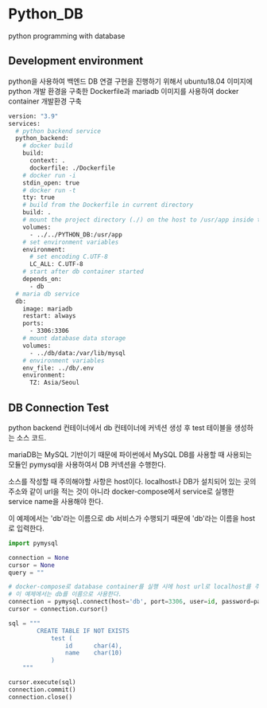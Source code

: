 # Python_DB

python programming with database

## Development environment

python을 사용하여 백엔드 DB 연결 구현을 진행하기 위해서 ubuntu18.04 이미지에 python 개발 환경을 구축한 Dockerfile과 mariadb 이미지를 사용하여 docker container 개발환경 구축

```Dockerfile
version: "3.9"
services:
  # python backend service
  python_backend:
    # docker build
    build:
      context: .
      dockerfile: ./Dockerfile
    # docker run -i
    stdin_open: true
    # docker run -t
    tty: true
    # build from the Dockerfile in current directory
    build: .
    # mount the project directory (./) on the host to /usr/app inside the container
    volumes:
      - ../../PYTHON_DB:/usr/app
    # set environment variables
    environment:
      # set encoding C.UTF-8
      LC_ALL: C.UTF-8
    # start after db container started
    depends_on:
      - db
  # maria db service
  db:
    image: mariadb
    restart: always
    ports:
      - 3306:3306
    # mount database data storage
    volumes:
      - ../db/data:/var/lib/mysql
    # environment variables
    env_file: ../db/.env
    environment:
      TZ: Asia/Seoul
```

## DB Connection Test

python backend 컨테이너에서 db 컨테이너에 커넥션 생성 후 test 테이블을 생성하는 소스 코드.

mariaDB는 MySQL 기반이기 때문에 파이썬에서 MySQL DB를 사용할 때 사용되는 모듈인 pymysql을 사용하여서 DB 커넥션을 수행한다.

소스를 작성할 때 주의해야할 사항은 host이다. localhost나 DB가 설치되어 있는 곳의 주소와 같이 url을 적는 것이 아니라 docker-compose에서 service로 실행한 service name을 사용해야 한다.

이 예제에서는 'db'라는 이름으로 db 서비스가 수행되기 때문에 'db'라는 이름을 host로 입력한다.

```python
import pymysql

connection = None
cursor = None
query = ""

# docker-compose로 database container를 실행 시에 host url로 localhost를 주는 것이 아닌 해당 database service의 이름을 주어야 한다.
# 이 예제에서는 db를 이름으로 사용한다.
connection = pymysql.connect(host='db', port=3306, user=id, password=password, db=database, charset='utf8')
cursor = connection.cursor()

sql = """
        CREATE TABLE IF NOT EXISTS
            test (
                id      char(4),
                name    char(10)
            )
    """

cursor.execute(sql)
connection.commit()
connection.close()

```
